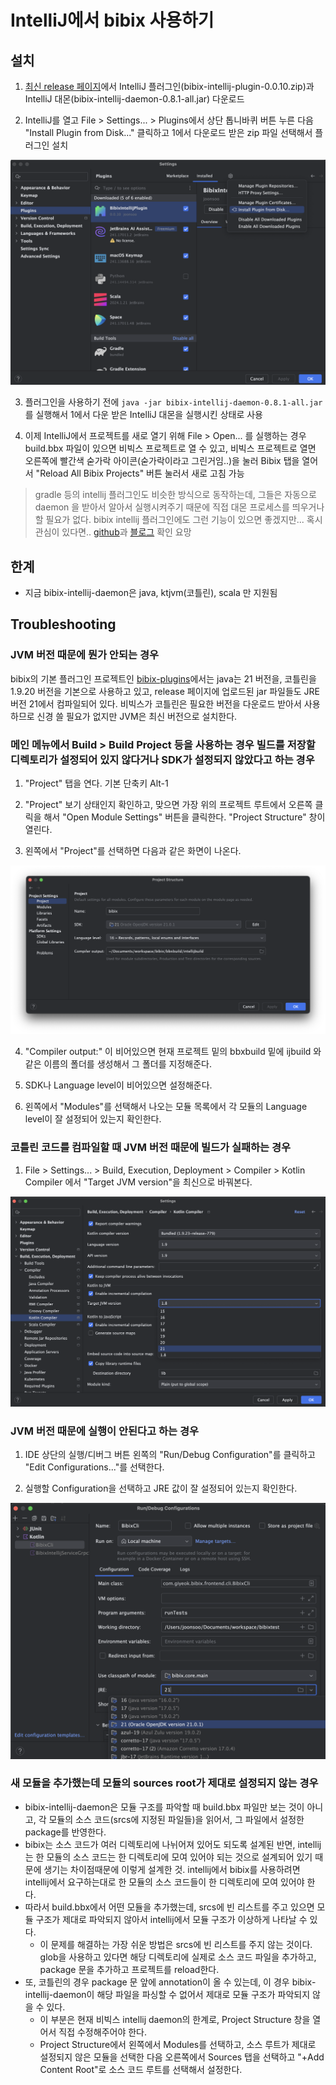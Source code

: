 # IntelliJ에서 bibix 사용하기

## 설치

1. [최신 release 페이지](https://github.com/Joonsoo/bibix/releases/tag/0.8.1)에서 IntelliJ 플러그인(bibix-intellij-plugin-0.0.10.zip)과 IntelliJ 대몬(bibix-intellij-daemon-0.8.1-all.jar) 다운로드

2. IntelliJ를 열고 File > Settings... > Plugins에서 상단 톱니바퀴 버튼 누른 다음 "Install Plugin from Disk..." 클릭하고 1에서 다운로드 받은 zip 파일 선택해서 플러그인 설치

![Install Plugin from Disk...](./install_plugin.png)

3. 플러그인을 사용하기 전에 `java -jar bibix-intellij-daemon-0.8.1-all.jar`를 실행해서 1에서 다운 받은 IntelliJ 대몬을 실행시킨 상태로 사용

4. 이제 IntelliJ에서 프로젝트를 새로 열기 위해 File > Open... 를 실행하는 경우 build.bbx 파일이 있으면 비빅스 프로젝트로 열 수 있고, 비빅스 프로젝트로 열면 오른쪽에 빨간색 숟가락 아이콘(숟가락이라고 그린거임..)을 눌러 Bibix 탭을 열어서 "Reload All Bibix Projects" 버튼 눌러서 새로 고침 가능


> gradle 등의 intellij 플러그인도 비슷한 방식으로 동작하는데, 그들은 자동으로 daemon 을 받아서 알아서 실행시켜주기 때문에 직접 대몬 프로세스를 띄우거나 할 필요가 없다. bibix intellij 플러그인에도 그런 기능이 있으면 좋겠지만... 혹시 관심이 있다면.. [github](https://github.com/Joonsoo/bibix-intellij-plugin)과 [블로그](https://giyeok.com/2023/01/26/bibix-3) 확인 요망


## 한계

- 지금 bibix-intellij-daemon은 java, ktjvm(코틀린), scala 만 지원됨


## Troubleshooting

### JVM 버전 때문에 뭔가 안되는 경우

  bibix의 기본 플러그인 프로젝트인 [bibix-plugins](https://github.com/Joonsoo/bibix-plugins)에서는 java는 21 버전을, 코틀린을 1.9.20 버전을 기본으로 사용하고 있고, release 페이지에 업로드된 jar 파일들도 JRE 버전 21에서 컴파일되어 있다. 비빅스가 코틀린은 필요한 버전을 다운로드 받아서 사용하므로 신경 쓸 필요가 없지만 JVM은 최신 버전으로 설치한다.

### 메인 메뉴에서 Build > Build Project 등을 사용하는 경우 빌드를 저장할 디렉토리가 설정되어 있지 않다거나 SDK가 설정되지 않았다고 하는 경우
  1. "Project" 탭을 연다. 기본 단축키 Alt-1

  2. "Project" 보기 상태인지 확인하고, 맞으면 가장 위의 프로젝트 루트에서 오른쪽 클릭을 해서 "Open Module Settings" 버튼을 클릭한다. "Project Structure" 창이 열린다.

  3. 왼쪽에서 "Project"를 선택하면 다음과 같은 화면이 나온다.

![Project Structure](./project_structure.png)

  4. "Compiler output:" 이 비어있으면 현재 프로젝트 밑의 bbxbuild 밑에 ijbuild 와 같은 이름의 폴더를 생성해서 그 폴더를 지정해준다.

  5. SDK나 Language level이 비어있으면 설정해준다.

  6. 왼쪽에서 "Modules"를 선택해서 나오는 모듈 목록에서 각 모듈의 Language level이 잘 설정되어 있는지 확인한다.


### 코틀린 코드를 컴파일할 때 JVM 버전 때문에 빌드가 실패하는 경우
  1. File > Settings... > Build, Execution, Deployment > Compiler > Kotlin Compiler 에서 "Target JVM version"을 최신으로 바꿔본다.

![Kotlin Compiler](./kotlin_build_setting.png)


### JVM 버전 때문에 실행이 안된다고 하는 경우

  1. IDE 상단의 실행/디버그 버튼 왼쪽의 "Run/Debug Configuration"를 클릭하고 "Edit Configurations..."를 선택한다.

  2. 실행할 Configuration을 선택하고 JRE 값이 잘 설정되어 있는지 확인한다.

![Run Configuration](./run_config.png)


### 새 모듈을 추가했는데 모듈의 sources root가 제대로 설정되지 않는 경우

  - bibix-intellij-daemon은 모듈 구조를 파악할 때 build.bbx 파일만 보는 것이 아니고, 각 모듈의 소스 코드(srcs에 지정된 파일들)을 읽어서, 그 파일에서 설정한 package를 반영한다.
  - bibix는 소스 코드가 여러 디렉토리에 나뉘어져 있어도 되도록 설계된 반면, intellij는 한 모듈의 소스 코드는 한 디렉토리에 모여 있어야 되는 것으로 설계되어 있기 때문에 생기는 차이점때문에 이렇게 설계한 것. intellij에서 bibix를 사용하려면 intellij에서 요구하는대로 한 모듈의 소스 코드들이 한 디렉토리에 모여 있어야 한다.
  - 따라서 build.bbx에서 어떤 모듈을 추가했는데, srcs에 빈 리스트를 주고 있으면 모듈 구조가 제대로 파악되지 않아서 intellij에서 모듈 구조가 이상하게 나타날 수 있다.
    - 이 문제를 해결하는 가장 쉬운 방법은 srcs에 빈 리스트를 주지 않는 것이다. glob을 사용하고 있다면 해당 디렉토리에 실제로 소스 코드 파일을 추가하고, package 문을 추가하고 프로젝트를 reload한다.
  - 또, 코틀린의 경우 package 문 앞에 annotation이 올 수 있는데, 이 경우 bibix-intellij-daemon이 해당 파일을 파싱할 수 없어서 제대로 모듈 구조가 파악되지 않을 수 있다.
    - 이 부분은 현재 비빅스 intellij daemon의 한계로, Project Structure 창을 열어서 직접 수정해주어야 한다.
    - Project Structure에서 왼쪽에서 Modules를 선택하고, 소스 루트가 제대로 설정되지 않은 모듈을 선택한 다음 오른쪽에서 Sources 탭을 선택하고 "+Add Content Root"로 소스 코드 루트를 선택해서 설정한다.
